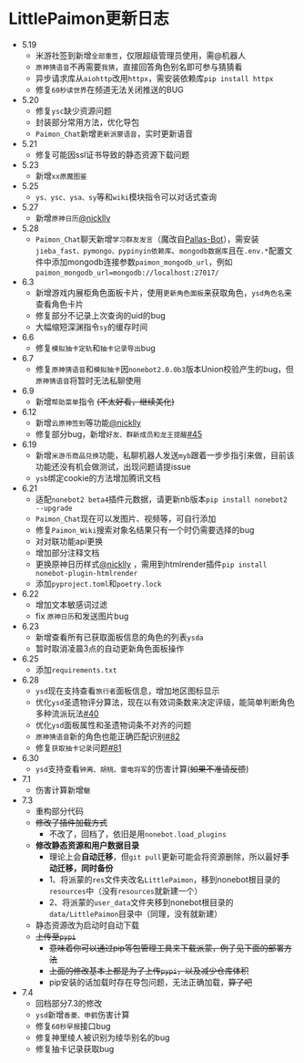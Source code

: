 # LittlePaimon更新日志

+ 5.19
  - 米游社签到新增`全部重签`，仅限超级管理员使用，需@机器人
  - `原神猜语音`不再需要`我猜`，直接回答角色别名即可参与猜猜看
  - 异步请求库从`aiohttp`改用`httpx`，需安装依赖库`pip install httpx`
  - 修复`60秒读世界`在频道无法关闭推送的BUG
+ 5.20
  - 修复`ysc`缺少资源问题
  - 封装部分常用方法，优化导包
  - `Paimon_Chat`新增`更新派蒙语音`，实时更新语音
+ 5.21
  - 修复可能因ssl证书导致的静态资源下载问题
+ 5.23
  - 新增`xx原魔图鉴`
+ 5.25
  - `ys、ysc、ysa、sy`等和`wiki`模块指令可以对话式查询
+ 5.27
  - 新增`原神日历`[@nicklly](https://github.com/nicklly)
+ 5.28
  - `Paimon_Chat`聊天新增`学习群友发言`（魔改自[Pallas-Bot](https://github.com/InvoluteHell/Pallas-Bot/tree/master/src/plugins/repeater)），需安装`jieba_fast、pymongo、pypinyin依赖库`、`mongodb数据库`且在`.env.*`配置文件中添加mongodb连接参数`paimon_mongodb_url`，例如`paimon_mongodb_url=mongodb://localhost:27017/`
+ 6.3
  - 新增游戏内展柜角色面板卡片，使用`更新角色面板`来获取角色，`ysd角色名`来查看角色卡片
  - 修复部分不记录上次查询的uid的bug
  - 大幅缩短深渊指令`sy`的缓存时间
+ 6.6
  - 修复`模拟抽卡定轨`和`抽卡记录导出`bug
+ 6.7
  - 修复`原神猜语音`和`模拟抽卡`因`nonebot2.0.0b3`版本Union校验产生的bug，但`原神猜语音`将暂时无法私聊使用
+ 6.9
  - 新增`帮助菜单`指令 ~~(不太好看，继续美化)~~
+ 6.12
  - 新增`云原神签到`等功能[@nicklly](https://github.com/nicklly)
  - 修复部分bug，新增`好友、群新成员和龙王提醒`[#45](https://github.com/CMHopeSunshine/LittlePaimon/issues/45)
+ 6.19
  - 新增`米游币商品兑换`功能，私聊机器人发送`myb`跟着一步步指引来做，目前该功能还没有机会做测试，出现问题请提issue
  - `ysb`绑定cookie的方法增加腾讯文档
+ 6.21
  - 适配`nonebot2 beta4`插件元数据，请更新nb版本`pip install nonebot2 --upgrade`
  - `Paimon_Chat`现在可以发图片、视频等，可自行添加
  - 修复`Paimon_Wiki`搜索对象名结果只有一个时仍需要选择的bug
  - 对对联功能api更换
  - 增加部分注释文档
  - 更换原神日历样式[@nicklly](https://github.com/nicklly) ，需用到htmlrender插件`pip install nonebot-plugin-htmlrender`
  - 添加`pyproject.toml`和`poetry.lock`
+ 6.22
  - 增加文本敏感词过滤
  - fix `原神日历`和发送图片bug
+ 6.23
  - 新增查看所有已获取面板信息的角色的列表`ysda`
  - 暂时取消凌晨3点的自动更新角色面板操作
+ 6.25
  - 添加`requirements.txt`
+ 6.28
  - `ysd`现在支持查看`旅行者`面板信息，增加地区图标显示
  - 优化`ysd`圣遗物评分算法，现在以有效词条数来决定评级，能简单判断角色多种流派玩法[#40](https://github.com/CMHopeSunshine/LittlePaimon/issues/40)
  - 优化`ysd`面板属性和圣遗物词条不对齐的问题
  - `原神猜语音`新的角色也能正确匹配识别[#82](https://github.com/CMHopeSunshine/LittlePaimon/pull/82)
  - 修复`获取抽卡记录`问题[#81](https://github.com/CMHopeSunshine/LittlePaimon/issues/81)
+ 6.30
  - `ysd`支持查看`钟离、胡桃、雷电将军`的伤害计算(~~如果不准请反馈~~)
+ 7.1
  - 伤害计算新增`魈`
+ 7.3
  - 重构部分代码
  - ~~修改了插件加载方式~~
    - 不改了，回档了，依旧是用`nonebot.load_plugins`
  - **修改静态资源和用户数据目录**
    - 理论上会**自动迁移**，但`git pull`更新可能会将资源删除，所以最好**手动迁移，同时备份**
    - 1、将派蒙的`res`文件夹改名`LittlePaimon`，移到nonebot根目录的`resources`中（没有`resources`就新建一个）
    - 2、将派蒙的`user_data`文件夹移到nonebot根目录的`data/LittlePaimon`目录中（同理，没有就新建）
  - 静态资源改为启动时自动下载
  - ~~上传至`pypi`~~
    - ~~意味着你可以通过pip等包管理工具来下载派蒙，例子见下面的部署方法~~
    - ~~上面的修改基本上都是为了上传`pypi`，以及减少仓库体积~~
    - pip安装的话加载时存在导包问题，无法正确加载，~~算了吧~~
+ 7.4
  - 回档部分7.3的修改
  - `ysd`新增`香菱、申鹤`伤害计算
  - 修复`60秒早报`接口bug
  - 修复神里绫人被识别为绫华别名的bug
  - 修复抽卡记录获取bug

